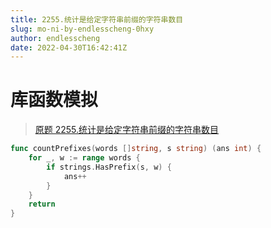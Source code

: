 ```yaml
---
title: 2255.统计是给定字符串前缀的字符串数目
slug: mo-ni-by-endlesscheng-0hxy
author: endlesscheng
date: 2022-04-30T16:42:41Z
---
```

# 库函数模拟
 
> [原题 2255.统计是给定字符串前缀的字符串数目](https://leetcode.cn/problems/count-prefixes-of-a-given-string)
```go
func countPrefixes(words []string, s string) (ans int) {
	for _, w := range words {
		if strings.HasPrefix(s, w) {
			ans++
		}
	}
	return
}
```
